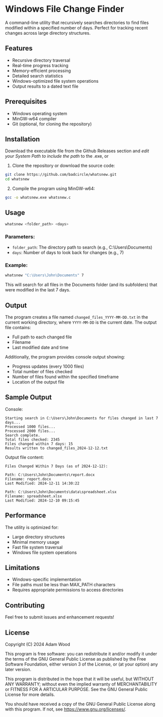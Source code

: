 # Windows File Change Finder

A command-line utility that recursively searches directories to find files modified within a specified number of days. Perfect for tracking recent changes across large directory structures.

## Features

- Recursive directory traversal
- Real-time progress tracking
- Memory-efficient processing
- Detailed search statistics
- Windows-optimized file system operations
- Output results to a dated text file

## Prerequisites

- Windows operating system
- MinGW-w64 compiler
- Git (optional, for cloning the repository)

## Installation

Download the executable file from the Github Releases section and _edit your System Path to include the path_ to the .exe, or

1. Clone the repository or download the source code:
```bash
git clone https://github.com/badcircle/whatsnew.git
cd whatsnew
```

2. Compile the program using MinGW-w64:
```bash
gcc -o whatsnew.exe whatsnew.c
```

## Usage

```bash
whatsnew <folder_path> <days>
```

### Parameters:
- `folder_path`: The directory path to search (e.g., C:\Users\Documents)
- `days`: Number of days to look back for changes (e.g., 7)

### Example:
```bash
whatsnew "C:\Users\John\Documents" 7
```

This will search for all files in the Documents folder (and its subfolders) that were modified in the last 7 days.

## Output

The program creates a file named `changed_files_YYYY-MM-DD.txt` in the current working directory, where `YYYY-MM-DD` is the current date. The output file contains:

- Full path to each changed file
- Filename
- Last modified date and time

Additionally, the program provides console output showing:
- Progress updates (every 1000 files)
- Total number of files checked
- Number of files found within the specified timeframe
- Location of the output file

## Sample Output

Console:
```
Starting search in C:\Users\John\Documents for files changed in last 7 days...
Processed 1000 files...
Processed 2000 files...
Search complete.
Total files checked: 2345
Files changed within 7 days: 15
Results written to changed_files_2024-12-12.txt
```

Output file content:
```
Files Changed Within 7 Days (as of 2024-12-12):

Path: C:\Users\John\Documents\report.docx
Filename: report.docx
Last Modified: 2024-12-11 14:30:22

Path: C:\Users\John\Documents\data\spreadsheet.xlsx
Filename: spreadsheet.xlsx
Last Modified: 2024-12-10 09:15:45
```

## Performance

The utility is optimized for:
- Large directory structures
- Minimal memory usage
- Fast file system traversal
- Windows file system operations

## Limitations

- Windows-specific implementation
- File paths must be less than MAX_PATH characters
- Requires appropriate permissions to access directories

## Contributing

Feel free to submit issues and enhancement requests!

## License

Copyright (C) 2024  Adam Wood

This program is free software: you can redistribute it and/or modify it under the terms of the GNU General Public License as published by the Free Software Foundation, either version 3 of the License, or (at your option) any later version.

This program is distributed in the hope that it will be useful, but WITHOUT ANY WARRANTY; without even the implied warranty of MERCHANTABILITY or FITNESS FOR A  ARTICULAR PURPOSE.  See the GNU General Public License for more details.

You should have received a copy of the GNU General Public License along with this program.  If not, see <https://www.gnu.org/licenses/>.
